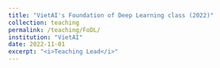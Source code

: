 ```yaml
---
title: "VietAI's Foundation of Deep Learning class (2022)"
collection: teaching
permalink: /teaching/FoDL/ 
institution: "VietAI"
date: 2022-11-01
excerpt: "<i>Teaching Lead</i>"
---
```


